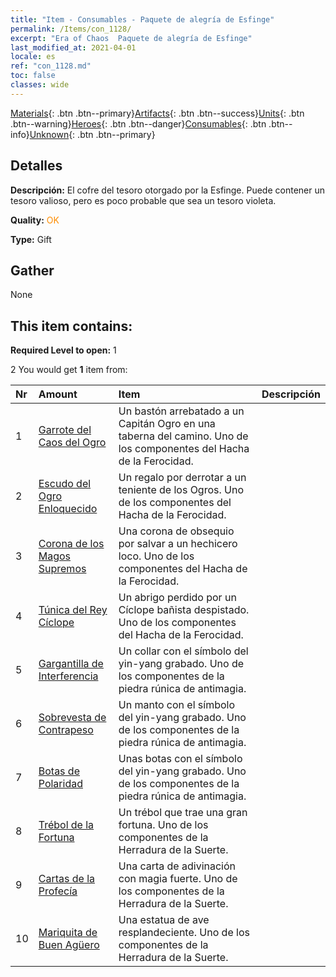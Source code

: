 ```yaml
---
title: "Item - Consumables - Paquete de alegría de Esfinge"
permalink: /Items/con_1128/
excerpt: "Era of Chaos  Paquete de alegría de Esfinge"
last_modified_at: 2021-04-01
locale: es
ref: "con_1128.md"
toc: false
classes: wide
---
```

 [Materials](/es/Items/){: .btn .btn--primary}[Artifacts](/es/Items/Artifacts/){: .btn .btn--success}[Units](/es/Items/Units/){: .btn .btn--warning}[Heroes](/es/Items/Heroes/){: .btn .btn--danger}[Consumables](/es/Items/Consumables/){: .btn .btn--info}[Unknown](/es/Items/Unknown/){: .btn .btn--primary}

## Detalles
 **Descripción:** El cofre del tesoro otorgado por la Esfinge. Puede contener un tesoro valioso, pero es poco probable que sea un tesoro violeta.

 **Quality:** <span style="color: #FF8C00">OK</span>

 **Type:** Gift

## Gather

  None

## This item contains:

 **Required Level to open:** 1

 2 You would get **1** item  from:

  | Nr | Amount |     Item    | Descripción |
  |:---|:-------|:------------|:-----------:|
  | 1 | [Garrote del Caos del Ogro](/es/Items/art_125/) | Un bastón arrebatado a un Capitán Ogro en una taberna del camino. Uno de los componentes del Hacha de la Ferocidad. | 
  | 2 | [Escudo del Ogro Enloquecido](/es/Items/art_126/) | Un regalo por derrotar a un teniente de los Ogros. Uno de los componentes del Hacha de la Ferocidad. | 
  | 3 | [Corona de los Magos Supremos](/es/Items/art_127/) | Una corona de obsequio por salvar a un hechicero loco. Uno de los componentes del Hacha de la Ferocidad. | 
  | 4 | [Túnica del Rey Cíclope](/es/Items/art_128/) | Un abrigo perdido por un Cíclope bañista despistado. Uno de los componentes del Hacha de la Ferocidad. | 
  | 5 | [Gargantilla de Interferencia](/es/Items/art_118/) | Un collar con el símbolo del yin-yang grabado. Uno de los componentes de la piedra rúnica de antimagia. | 
  | 6 | [Sobrevesta de Contrapeso](/es/Items/art_119/) | Un manto con el símbolo del yin-yang grabado. Uno de los componentes de la piedra rúnica de antimagia. | 
  | 7 | [Botas de Polaridad](/es/Items/art_120/) | Unas botas con el símbolo del yin-yang grabado. Uno de los componentes de la piedra rúnica de antimagia. | 
  | 8 | [Trébol de la Fortuna](/es/Items/art_109/) | Un trébol que trae una gran fortuna. Uno de los componentes de la Herradura de la Suerte. | 
  | 9 | [Cartas de la Profecía](/es/Items/art_110/) | Una carta de adivinación con magia fuerte. Uno de los componentes de la Herradura de la Suerte. | 
  | 10 | [Mariquita de Buen Agüero](/es/Items/art_111/) | Una estatua de ave resplandeciente. Uno de los componentes de la Herradura de la Suerte. | 
